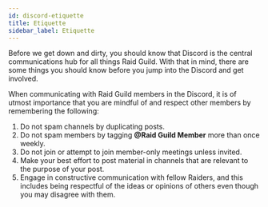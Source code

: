 ```yaml
---
id: discord-etiquette
title: Etiquette
sidebar_label: Etiquette
---
```

Before we get down and dirty, you should know that Discord is the central communications hub for all things Raid Guild.  With that in mind, there are some things you should know before you jump into the Discord and get involved.

When communicating with Raid Guild members in the Discord, it is of utmost importance that you are mindful of and respect other members by remembering the following: 

1. Do not spam channels by duplicating posts.
2. Do not spam members by tagging <b><span>@Raid Guild Member<span></b> more than once weekly.
3. Do not join or attempt to join member-only meetings unless invited.
4. Make your best effort to post material in channels that are relevant to the purpose of your post.
5. Engage in constructive communication with fellow Raiders, and this includes being respectful of the ideas or opinions of others even though you may disagree with them.
